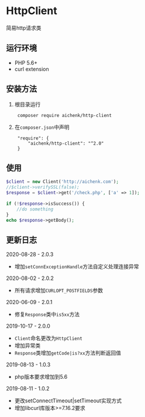 # HttpClient
简易http请求类

## 运行环境
- PHP 5.6+
- curl extension

## 安装方法
1. 根目录运行

        composer require aichenk/http-client
        
2. 在`composer.json`中声明

        "require": {
            "aichenk/http-client": "^2.0"
        }
            


## 使用
```php
$client = new Client('http://aichenk.com');
//$client->verifySSL(false);
$response = $client->get('/check.php', ['a' => 1]);
 
if (!$response->isSuccess()) {
    //do something
}
echo $response->getBody();
```

## 更新日志
2020-08-28 - 2.0.3
- 增加`setConnExceptionHandle`方法自定义处理连接异常

2020-08-02 - 2.0.2
- 所有请求增加`CURLOPT_POSTFIELDS`参数

2020-06-09 - 2.0.1
- 修复`Response`类中`is5xx`方法

2019-10-17 - 2.0.0
- `Client`命名更改为`HttpClient`
- 增加异常类
- `Response`类增加`getCode|is?xx`方法判断返回值

2019-08-13 - 1.0.3
- php版本要求增加到5.6

2019-08-11 - 1.0.2
- 更改setConnectTimeout|setTimeout实现方式
- 增加libcurl库版本>=7.16.2要求
